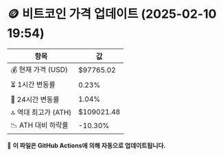 # 🪙 비트코인 가격 업데이트 (2025-02-10 19:54)

| 항목                | 값 |
|--------------------|----------------|
| 💰 현재 가격 (USD) | $97765.02 |
| ⏳ 1시간 변동률    | 0.23% |
| 📆 24시간 변동률   | 1.04% |
| 🔝 역대 최고가 (ATH) | $109021.48 |
| 📉 ATH 대비 하락률 | -10.30% |

🔄 **이 파일은 GitHub Actions에 의해 자동으로 업데이트됩니다.**
